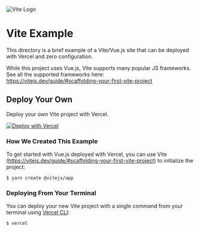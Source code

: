 ![Vite Logo](https://vitejs.dev/logo.svg)

# Vite Example

This directory is a brief example of a Vite/Vue.js site that can be deployed with Vercel and zero configuration.

While this project uses Vue.js, Vite supports many popular JS frameworks. See all the supported frameworks here: https://vitejs.dev/guide/#scaffolding-your-first-vite-project

## Deploy Your Own

Deploy your own Vite project with Vercel.

[![Deploy with Vercel](https://vercel.com/button)](https://vercel.com/new/clone?repository-url=https://github.com/vercel/vercel/tree/main/examples/vite&template=vite)

### How We Created This Example

To get started with Vue.js deployed with Vercel, you can use Vite (https://vitejs.dev/guide/#scaffolding-your-first-vite-project) to initialize the project:

```shell
$ yarn create @vitejs/app
```

### Deploying From Your Terminal

You can deploy your new Vite project with a single command from your terminal using [Vercel CLI](https://vercel.com/download):

```shell
$ vercel
```
